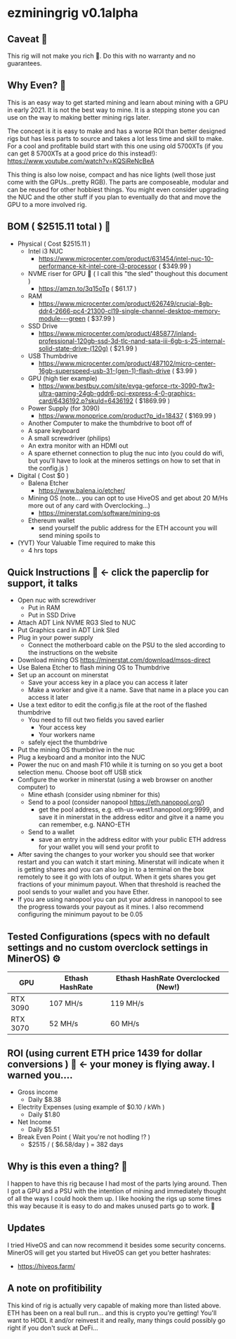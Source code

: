 # ezminingrig v0.1alpha

## Caveat :construction:

This rig will not make you rich :fox_face:. Do this with no warranty and no guarantees.

## Why Even? :thinking:

This is an easy way to get started mining and learn about mining with a GPU in early 2021. It is not the best way to mine. It is a stepping stone you can use on the way to making better mining rigs later. 

The concept is it is easy to make and has a worse ROI than better designed rigs but has less parts to source and takes a lot less time and skill to make. For a cool and profitable build start with this one using old 5700XTs (if you can get 8 5700XTs at a good price do this instead!):
https://www.youtube.com/watch?v=KQSiReNcBeA

This thing is also low noise, compact and has nice lights (well those just come with the GPUs...pretty RGB). The parts are composeable, modular and can be reused for other hobbiest things. You might even consider upgrading the NUC and the other stuff if you plan to eventually do that and move the GPU to a more involved rig.


## BOM ( $2515.11 total ) :hammer:
- Physical ( Cost $2515.11 )
  - Intel i3 NUC
    - https://www.microcenter.com/product/631454/intel-nuc-10-performance-kit-intel-core-i3-processor ( $349.99 ) 
  - NVME riser for GPU :ski: ( I call this "the sled" thoughout this document )
    - https://amzn.to/3q15oTp ( $61.17 )
  - RAM
    - https://www.microcenter.com/product/626749/crucial-8gb-ddr4-2666-pc4-21300-cl19-single-channel-desktop-memory-module---green ( $37.99 )
  - SSD Drive
    - https://www.microcenter.com/product/485877/inland-professional-120gb-ssd-3d-tlc-nand-sata-iii-6gb-s-25-internal-solid-state-drive-(120g) ( $21.99 )
  - USB Thumbdrive
    - https://www.microcenter.com/product/487102/micro-center-16gb-superspeed-usb-31-(gen-1)-flash-drive ( $3.99 )
  - GPU (high tier example)
    - https://www.bestbuy.com/site/evga-geforce-rtx-3090-ftw3-ultra-gaming-24gb-gddr6-pci-express-4-0-graphics-card/6436192.p?skuId=6436192 ( $1869.99 )
  - Power Supply (for 3090)
    - https://www.monoprice.com/product?p_id=18437 ( $169.99 )
  - Another Computer to make the thumbdrive to boot off of
  - A spare keyboard
  - A small screwdriver (philips)  
  - An extra monitor with an HDMI out
  - A spare ethernet connection to plug the nuc into (you could do wifi, but you'll have to look at the mineros settings on how to set that in the config.js )
- Digital ( Cost $0 )
  - Balena Etcher 
    - https://www.balena.io/etcher/
  - Mining OS (note... you can opt to use HiveOS and get about 20 M/Hs more out of any card with Overclocking...)
    - https://minerstat.com/software/mining-os 
  - Ethereum wallet
    - send yourself the public address for the ETH account you will send mining spoils to
- (YVT) Your Valuable Time required to make this 
  - 4 hrs tops   

## Quick Instructions :paperclip: <- click the paperclip for support, it talks
- Open nuc with screwdriver
  - Put in RAM
  - Put in SSD Drive
- Attach ADT Link NVME RG3 Sled to NUC
- Put Graphics card in ADT Link Sled
- Plug in your power supply
  - Connect the motherboard cable on the PSU to the sled according to the instructions on the website  
- Download mining OS https://minerstat.com/download/msos-direct  
- Use Balena Etcher to flash mining OS to Thumbdrive
- Set up an account on minerstat
  - Save your access key in a place you can access it later
  - Make a worker and give it a name. Save that name in a place you can access it later
- Use a text editor to edit the config.js file at the root of the flashed thumbdrive
  - You need to fill out two fields you saved earlier
    - Your access key
    - Your workers name
  - safely eject the thumbdrive
- Put the mining OS thumbdrive in the nuc
- Plug a keyboard and a monitor into the NUC 
- Power the nuc on and mash F10 while it is turning on so you get a boot selection menu. Choose boot off USB stick
- Configure the worker in minerstat (using a web browser on another computer) to
  - Mine ethash (consider using nbminer for this)
  - Send to a pool (consider nanopool https://eth.nanopool.org/)
    - get the pool address, e.g. eth-us-west1.nanopool.org:9999, and save it in minerstat in the address editor and gitve it a name you can remember, e.g. NANO-ETH
  - Send to a wallet
    - save an entry in the address editor with your public ETH address for your wallet you will send your profit to
- After saving the changes to your worker you should see that worker restart and you can watch it start mining. Minerstat will indicate when it is getting shares and you can also log in to a terminal on the box remotely to see it go with lots of output. When it gets shares you get fractions of your minimum payout. When that threshold is reached the pool sends to your wallet and you have Ether. 
- If you are using nanopool you can put your address in nanopool to see the progress towards your payout as it mines. I also recommend configuring the minimum payout to be 0.05

## Tested Configurations (specs with no default settings and no custom overclock settings in MinerOS) :gear:
| GPU       | Ethash HashRate | Ethash HashRate Overclocked (New!) |
| --------- | --------------- | ---------------------------------- |
| RTX 3090  | 107 MH/s        | 119 MH/s                           | 
| RTX 3070  | 52 MH/s         | 60 MH/s                            |

## ROI (using current ETH price 1439 for dollar conversions ) :money_with_wings: <- your money is flying away. I warned you....
  - Gross income
    - Daily $8.38
  - Electrity Expenses (using example of $0.10 / kWh )
    - Daily $1.80 
  - Net Income 
    - Daily $5.51
  - Break Even Point ( Wait you're not hodling !? )
    - $2515 / ( $6.58/day ) = 382 days

## Why is this even a thing? :saxophone:
I happen to have this rig because I had most of the parts lying around. Then I got a GPU and a PSU with the intention of mining and immediately thought of all the ways I could hook them up. I like hooking the rigs up some times this way because it is easy to do and makes unused parts go to work. :necktie: 

## Updates
I tried HiveOS and can now recommend it besides some security concerns. MinerOS will get you started but HiveOS can get you better hashrates:
- https://hiveos.farm/

## A note on profitibility
This kind of rig is actually very capable of making more than listed above. ETH has been on a real bull run... and this is crypto you're getting! You'll want to HODL it and/or reinvest it and really, many things could possibly go right if you don't suck at DeFi...
